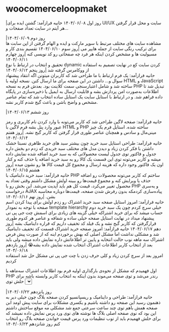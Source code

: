 # woocomerceloopmaket
|روز اول      ۱۴۰۴/۰۶/۰۸ 
حانیه فرازآمد:
گشتن ایده برای UI/UX سایت و محل قرار گرفتن هر آیتم در سایت تعداد صفحات و...

|روز دوم      ۱۴۰۴/۰۶/۰۹  
مشاهده سایت های مختلف مرتبط با سوپر مارکت و ایده و الهام گرفتن از اپن سابت ها برای ترکیب رنگی سایت از جمله هایپر می 
|روز سوم      ۱۴۰۴/۰۶/۱۰ 
تقسیم بندی کار و مسیولیت ها و مشخص کردن اینکه هر فرد چه صفحاتی رو کد نویسی کنه 
|روز چهارم    ۱۴۰۴/۰۶/۱۱  
تحقیق و انتخاب در ارتباط با نوع dynamic کردن سایت کع در نهایت تصمیم به استفاده از ووکامرس گرفته شد
|روز پنجم     ۱۴۰۴/۰۶/۱۲  
حانیه فرازآمد:
یک فرم ارتباط با ما طراحی شد که کاربران میتونن اگه انتقاد پیشنهاد سوال و... داشتن در این صفحه برای ما ارسال کنن.
 نسخه اولیه با HTML و JavaScript ساخته شد و شامل اعتبارسنجی سمت کلاینت بود.
 بعدش فرم به نسخه PHP تبدیل شد تا اطلاعات به‌صورت امن پردازش بشه و قابلیت ارسال به ایمیل یا ذخیره‌سازی در پایگاه داده فراهم شد.
 و در ارتباط با استایل سایت یک استایل ساده انتخاب شد که تمام عناصر مشخص و واضح باشن و باعث گیج شدم کاربر نشه.
 

|روز ششم      ۱۴۰۴/۰۶/۱۳  

حانیه فرازآمد:
صفحه لاگین طراحی شد که کاربر می‌تونه با وارد کردن نام کاربری و رمز عبور وارد پنل بشه فرم لاگین با HTML و PHP ساخته شده.
استایل فرم یک چیز مینی‌مال و سادس و همچنان عناصر طوری قرار گرفتن که کاربر گبج نشه.
|روز هفتم     ۱۴۰۴/۰۶/۱۴  
حانیه فرازآمد:
طراحی استایل سبد خرید 
چون بیشتر سبد های خرید ظاهری نسبتا خشک داشتن با فکر کردن زیاد و دیدن مدل های مختلف سبد خریدی که زدم دو بخش داره جدول و فاکتور توی جدول لیست محصولاتی که به سبد خرید اضافه شده نمایش داده میشه و کاربر می‌تونه توی این قسمت یک کالا رو به سبد خرید اضافه یا حذف کنه و کنار اون یک فاکتور وجود داره که هزینه ارسال و مجموع کل قیمت کالا ها رو نشون میده 
|روز هشتم     ۱۴۰۴/۰۶/۱۵  
حانیه فرازآمد:
سبد خرید داینامیک با PHP ساختم که کاربر می‌تونه محصولات رو اضافه حذف یا ویرایش کنه و مجموع قیمت‌ها رو ببینه
اولش مشکل داشتم وقتی تعداد یه محصول تغییر می‌کرد، قیمت کل هم باید آپدیت می‌شد. این بخش رو با PHP و یه‌سری درخواست AJAX پیاده‌سازی کردمکه بدون رفرش شدن صفحه، قیمت‌ها دوباره محاسبه بشن.
|روز نهم      ۱۴۰۴/۰۶/۱۶  
حانیه فرازآمد:
امروز استایل صفحه سبد خرید اشتراک رو زدم
اولش برای پیدا کردن اسم صفحه با توجه به نمودار 
template hierarchy
خیلی سرچ کردم چون یک سبد خرید دوم حساب میشد که برای خرید اشتراکه خیلی گزینه های زیادی برای اسمش چت جی پی تی پیشنهاد میداد 
در نهایت استایل صفحه خیلی ساده و شفافه و عناصر هر کدوم طوری قرارگرفتن که کاربر گبج نشه و یک فیلد کد تخفیف داریم که قراره داینامیک بشه
|روز دهم      ۱۴۰۴/۰۶/۱۷ 
حانیه فرازآمد:
امروز صفحه خرید اشتراک قسمت کد تخفیف داینامیک شد و مشکلی نداشت 
اما مشکل اصلی که بهش برخوردم اینه که از صورت پیش فرض اشتراک سه ماهه نوب حالت انتخابه و پایین تر اطلاعاتش داره نمایش داده میشه ولی باید بعد از انتخاب کاربر اطلاعات اشتراک انتخاب شده نمایش داده بشه😭
|روز یازدهم   ۱۴۰۴/۰۶/۱۸  
امروز بعد از سرچ کردن زیاد و کلی حرف زدن با چت جی پی تی مشکل حل شد استفاده کردیم

اول فهمیدم که مشکل از نحوه‌ی بارگذاری اولیه فرم بود اطلاعات اشتراک سه‌ماهه با PHP رندر می‌شد و توی صفحه می‌موند بدون اینکه به انتخاب کاربر وابسته باشه برای حلش   توی <select> نوع اشتراک هیچ گزینه‌ای رو به‌صورت selected نذاشتم یعنی فرم با یه گزینه "لطفاً انتخاب کنید" شروع می‌شد تا کاربر خودش انتخاب کنه استفاده از شرط‌های PHP برای نمایش اطلاعات  
   گفتم تا وقتی $_POST['subscription_type'] تنظیم نشده هیچ اطلاعاتی نمایش داده نشه فقط وقتی فرم ارسال شد و نوع اشتراک مشخص بود اطلاعات مربوط به اشتراک انتخابی نمایش داده بشه 
|روز دوازدهم  ۱۴۰۴/۰۶/۱۹ 
حانیه فرازآمد:
امروز همه همه صفحه هایی که زدم رو از نظر ریسپانسیو بودن چک کردن کردم و اونایی که ریسپانسیو نبود رو ریسپانسیو کردم 
|روز سیزدهم   ۱۴۰۴/۰۶/۲۰  
حانیه فرازآمد:
امروز برای مد های هر صفحه کامنت گذاشتم و هر بخش رو جدا کردم 
|روز چهاردهم  ۱۴۰۴/۰۶/۲۱ 

|روز پانزدهم  ۱۴۰۴/۰۶/۲۲  
حانیه فرازآمد:
طراحی و داینامیک و ریسپانسیو کردن صفحه بلاگ
چون خیلی دیر به ذهنمون رسید این صفحه رو داشته باشیم و یکسری مشکلات برای سایت پیش اومد ابن صفحه همش باهم توی چند ساعت سرعتی جمع شد
مشکلی مه موقع ساختش داشتم این بود که نوی صفحه اصلی بلاگ ها نوشته های نوی ورد پرس نمایش داده نمیشد که برای حلش فهمیدم باید از توب تنظیمات ورد پرس قیمت خواندن صفحه بلاگ رو انتخاب کنم
روز شانزدهم  ۱۴۰۴/۰۶/۲۳

